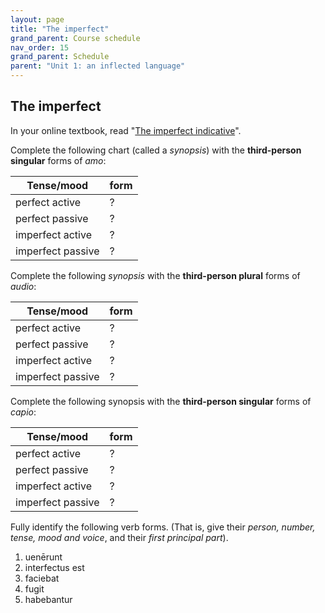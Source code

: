 ```yaml
---
layout: page
title: "The imperfect"
grand_parent: Course schedule
nav_order: 15
grand_parent: Schedule
parent: "Unit 1: an inflected language"
---
```


## The imperfect

In your online textbook, read "[The imperfect indicative](https://lingualatina.github.io/textbook/topics/unit1/imperfect/)".

Complete the following chart (called a *synopsis*) with the **third-person singular** forms of *amo*:

| Tense/mood | form |
| --- | --- |
| perfect active | ? |
| perfect passive | ? |
| imperfect active | ? |
| imperfect passive |  ? |


Complete the following *synopsis* with the **third-person plural** forms of *audio*:

| Tense/mood | form |
| --- | --- |
| perfect active | ? |
| perfect passive | ? |
| imperfect active | ? |
| imperfect passive |  ? |



Complete the following synopsis with the **third-person singular** forms of *capio*:

| Tense/mood | form |
| --- | --- |
| perfect active | ? |
| perfect passive | ? |
| imperfect active | ? |
| imperfect passive |  ? |

Fully identify the following verb forms. (That is, give their *person, number, tense, mood and voice*, and their *first principal part*).

1. uenērunt
2. interfectus est
3. faciebat
4. fugit
5. habebantur
